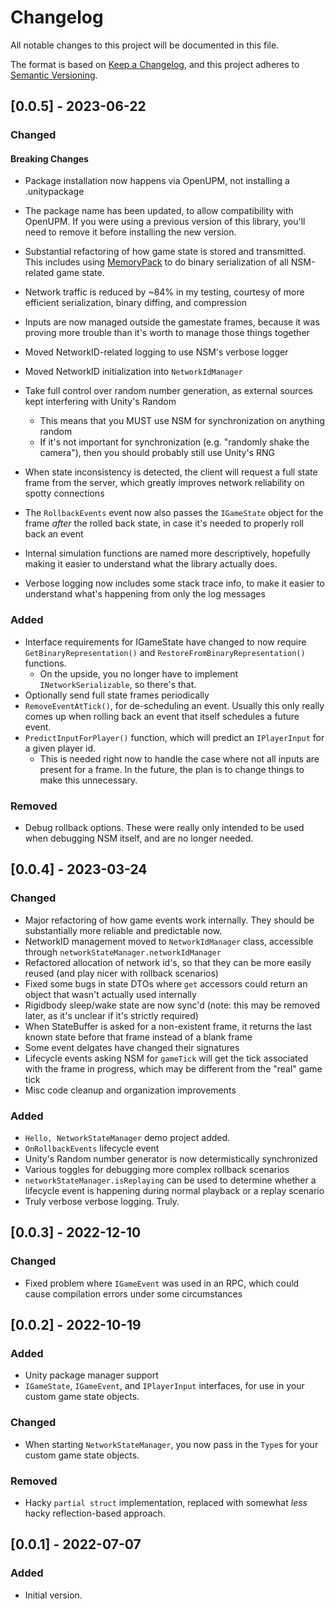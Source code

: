 # Changelog
All notable changes to this project will be documented in this file.

The format is based on [Keep a Changelog](https://keepachangelog.com/en/1.0.0/),
and this project adheres to [Semantic Versioning](https://semver.org/spec/v2.0.0.html).

## [0.0.5] - 2023-06-22

### Changed

#### Breaking Changes
- Package installation now happens via OpenUPM, not installing a .unitypackage
- The package name has been updated, to allow compatibility with OpenUPM.  If you were using a previous version of this library, you'll need to remove it before installing the new version.

- Substantial refactoring of how game state is stored and transmitted.  This includes using [MemoryPack](https://github.com/Cysharp/MemoryPack) to do binary serialization of all NSM-related game state.
- Network traffic is reduced by ~84% in my testing, courtesy of more efficient serialization, binary diffing, and compression
- Inputs are now managed outside the gamestate frames, because it was proving more trouble than it's worth to manage those things together
- Moved NetworkID-related logging to use NSM's verbose logger
- Moved NetworkID initialization into `NetworkIdManager`
- Take full control over random number generation, as external sources kept interfering with Unity's Random
  - This means that you MUST use NSM for synchronization on anything random
  - If it's not important for synchronization (e.g. "randomly shake the camera"), then you should probably still use Unity's RNG
- When state inconsistency is detected, the client will request a full state frame from the server, which greatly improves network reliability on spotty connections
- The `RollbackEvents` event now also passes the `IGameState` object for the frame _after_ the rolled back state, in case it's needed to properly roll back an event
- Internal simulation functions are named more descriptively, hopefully making it easier to understand what the library actually does.
- Verbose logging now includes some stack trace info, to make it easier to understand what's happening from only the log messages

### Added
- Interface requirements for IGameState have changed to now require `GetBinaryRepresentation()` and `RestoreFromBinaryRepresentation()` functions.
  - On the upside, you no longer have to implement `INetworkSerializable`, so there's that.
- Optionally send full state frames periodically
- `RemoveEventAtTick()`, for de-scheduling an event.  Usually this only really comes up when rolling back an event that itself schedules a future event.
- `PredictInputForPlayer()` function, which will predict an `IPlayerInput` for a given player id.
  - This is needed right now to handle the case where not all inputs are present for a frame.  In the future, the plan is to change things to make this unnecessary.

### Removed
- Debug rollback options.  These were really only intended to be used when debugging NSM itself, and are no longer needed.

## [0.0.4] - 2023-03-24
### Changed
- Major refactoring of how game events work internally.  They should be substantially more reliable and predictable now.
- NetworkID management moved to `NetworkIdManager` class, accessible through `networkStateManager.networkIdManager`
- Refactored allocation of network id's, so that they can be more easily reused (and play nicer with rollback scenarios)
- Fixed some bugs in state DTOs where `get` accessors could return an object that wasn't actually used internally
- Rigidbody sleep/wake state are now sync'd (note: this may be removed later, as it's unclear if it's strictly required)
- When StateBuffer is asked for a non-existent frame, it returns the last known state before that frame instead of a blank frame
- Some event delgates have changed their signatures
- Lifecycle events asking NSM for `gameTick` will get the tick associated with the frame in progress, which may be different from the "real" game tick
- Misc code cleanup and organization improvements

### Added
- `Hello, NetworkStateManager` demo project added.
- `OnRollbackEvents` lifecycle event
- Unity's Random number generator is now determistically synchronized
- Various toggles for debugging more complex rollback scenarios
- `networkStateManager.isReplaying` can be used to determine whether a lifecycle event is happening during normal playback or a replay scenario
- Truly verbose verbose logging.  Truly.

## [0.0.3] - 2022-12-10
### Changed
- Fixed problem where `IGameEvent` was used in an RPC, which could cause compilation errors under some circumstances

## [0.0.2] - 2022-10-19
### Added
- Unity package manager support
- `IGameState`, `IGameEvent`, and `IPlayerInput` interfaces, for use in your custom game state objects.

### Changed
- When starting `NetworkStateManager`, you now pass in the `Type`s for your custom game state objects.

### Removed
- Hacky `partial struct` implementation, replaced with somewhat _less_ hacky reflection-based approach.

## [0.0.1] - 2022-07-07
### Added
- Initial version.
